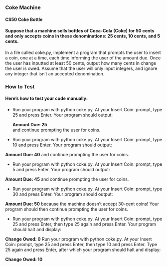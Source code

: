 ### Coke Machine
#### CS50 Coke Bottle
####  Suppose that a machine sells bottles of Coca-Cola (Coke) for 50 cents and only accepts coins in these denominations: 25 cents, 10 cents, and 5 cents.
In a file called coke.py, implement a program that prompts the user to insert a coin, one at a time, each time informing the user of the amount due. Once the user has inputted at least 50 cents, output how many cents in change the user is owed. Assume that the user will only input integers, and ignore any integer that isn’t an accepted denomination.

### How to Test
#### Here’s how to test your code manually:

* Run your program with python coke.py. At your Insert Coin: prompt, type 25 and press Enter. Your program should output:

  **Amount Due: 25**   
and continue prompting the user for coins.
* Run your program with python coke.py. At your Insert Coin: prompt, type 10 and press Enter. Your program should output:

**Amount Due: 40**
and continue prompting the user for coins.

* Run your program with python coke.py. At your Insert Coin: prompt, type 5 and press Enter. Your program should output:

**Amount Due: 45**
and continue prompting the user for coins.

* Run your program with python coke.py. At your Insert Coin: prompt, type 30 and press Enter. Your program should output:

**Amount Due: 50**
because the machine doesn’t accept 30-cent coins! Your program should then continue prompting the user for coins.

* Run your program with python coke.py. At your Insert Coin: prompt, type 25 and press Enter, then type 25 again and press Enter. Your program should halt and display:

**Change Owed: 0**
Run your program with python coke.py. At your Insert Coin: prompt, type 25 and press Enter, then type 10 and press Enter. Type 25 again and press Enter, after which your program should halt and display:

**Change Owed: 10**
